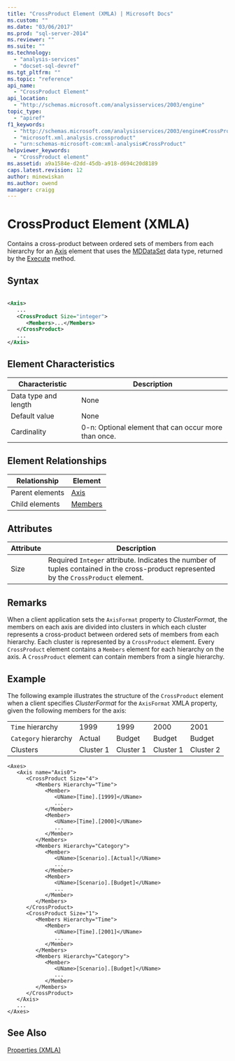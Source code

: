 ```yaml
---
title: "CrossProduct Element (XMLA) | Microsoft Docs"
ms.custom: ""
ms.date: "03/06/2017"
ms.prod: "sql-server-2014"
ms.reviewer: ""
ms.suite: ""
ms.technology: 
  - "analysis-services"
  - "docset-sql-devref"
ms.tgt_pltfrm: ""
ms.topic: "reference"
api_name: 
  - "CrossProduct Element"
api_location: 
  - "http://schemas.microsoft.com/analysisservices/2003/engine"
topic_type: 
  - "apiref"
f1_keywords: 
  - "http://schemas.microsoft.com/analysisservices/2003/engine#CrossProduct"
  - "microsoft.xml.analysis.crossproduct"
  - "urn:schemas-microsoft-com:xml-analysis#CrossProduct"
helpviewer_keywords: 
  - "CrossProduct element"
ms.assetid: a9a1584e-d2dd-45db-a918-d694c20d8189
caps.latest.revision: 12
author: minewiskan
ms.author: owend
manager: craigg
---
```

# CrossProduct Element (XMLA)
  Contains a cross-product between ordered sets of members from each hierarchy for an [Axis](axis-element-xmla.md) element that uses the [MDDataSet](../xml-data-types/mddataset-data-type-xmla.md) data type, returned by the [Execute](../xml-elements-methods-execute.md) method.  
  
## Syntax  
  
```xml  
  
<Axis>  
   ...  
   <CrossProduct Size="integer">  
      <Members>...</Members>  
   </CrossProduct>  
   ...  
</Axis>  
```  
  
## Element Characteristics  
  
|Characteristic|Description|  
|--------------------|-----------------|  
|Data type and length|None|  
|Default value|None|  
|Cardinality|0-n: Optional element that can occur more than once.|  
  
## Element Relationships  
  
|Relationship|Element|  
|------------------|-------------|  
|Parent elements|[Axis](axis-element-xmla.md)|  
|Child elements|[Members](members-element-xmla.md)|  
  
## Attributes  
  
|Attribute|Description|  
|---------------|-----------------|  
|Size|Required `Integer` attribute. Indicates the number of tuples contained in the cross-product represented by the `CrossProduct` element.|  
  
## Remarks  
 When a client application sets the `AxisFormat` property to *ClusterFormat*, the members on each axis are divided into clusters in which each cluster represents a cross-product between ordered sets of members from each hierarchy. Each cluster is represented by a `CrossProduct` element. Every `CrossProduct` element contains a `Members` element for each hierarchy on the axis. A `CrossProduct` element can contain members from a single hierarchy.  
  
## Example  
 The following example illustrates the structure of the `CrossProduct` element when a client specifies *ClusterFormat* for the `AxisFormat` XMLA property, given the following members for the axis:  
  
||||||  
|-|-|-|-|-|  
|`Time` hierarchy|1999|1999|2000|2001|  
|`Category` hierarchy|Actual|Budget|Budget|Budget|  
|Clusters|Cluster 1|Cluster 1|Cluster 1|Cluster 2|  
  
```  
<Axes>  
   <Axis name="Axis0">  
      <CrossProduct Size="4">  
         <Members Hierarchy="Time">  
            <Member>  
               <UName>[Time].[1999]</UName>  
               ...  
            </Member>  
            <Member>  
               <UName>[Time].[2000]</UName>  
               ...  
            </Member>  
         </Members>  
         <Members Hierarchy="Category">  
            <Member>  
               <UName>[Scenario].[Actual]</UName>  
               ...  
            </Member>  
            <Member>  
               <UName>[Scenario].[Budget]</UName>  
               ...  
            </Member>  
         </Members>  
      </CrossProduct>  
      <CrossProduct Size="1">  
         <Members Hierarchy="Time">  
            <Member>  
               <UName>[Time].[2001]</UName>  
               ...  
            </Member>  
         </Members>  
         <Members Hierarchy="Category">  
            <Member>  
               <UName>[Scenario].[Budget]</UName>  
               ...  
            </Member>  
         </Members>  
      </CrossProduct>  
   </Axis>  
   ...  
</Axes>  
```  
  
## See Also  
 [Properties &#40;XMLA&#41;](xml-elements-properties.md)  
  
  
